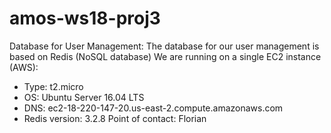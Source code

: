 # amos-ws18-proj3

Database for User Management:
The database for our user management is based on Redis (NoSQL database)
We are running on a single EC2 instance (AWS):
- Type: t2.micro
- OS: Ubuntu Server 16.04 LTS
- DNS: ec2-18-220-147-20.us-east-2.compute.amazonaws.com
- Redis version: 3.2.8
Point of contact: Florian